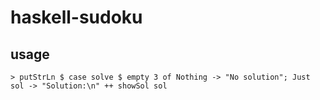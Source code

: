 # haskell-sudoku

## usage

```
> putStrLn $ case solve $ empty 3 of Nothing -> "No solution"; Just sol -> "Solution:\n" ++ showSol sol
```
